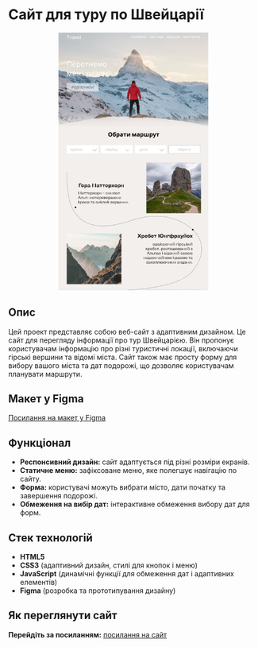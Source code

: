 # Сайт для туру по Швейцарії

<p align="center">
  <img width="60%" src="https://github.com/tsisar-daria/travel/blob/main/image/2024-11-07%20(1).png">
</p>

## Опис
Цей проект представляє собою веб-сайт з адаптивним дизайном. Це сайт для перегляду інформації про тур Швейцарією. Він пропонує користувачам інформацію про різні туристичні локації, включаючи гірські вершини та відомі міста. Сайт також має просту форму для вибору вашого міста та дат подорожі, що дозволяє користувачам планувати маршрути.

## Макет у Figma
[Посилання на макет у Figma](https://www.figma.com/design/bMGJVNAv2dTfYXzArvZx0z/JewelrySite?node-id=0-1&t=zeRs4mQA9tn63XbJ-1)

## Функціонал

- **Респонсивний дизайн:** сайт адаптується під різні розміри екранів.
- **Статичне меню:** зафіксоване меню, яке полегшує навігацію по сайту.
- **Форма:** користувачі можуть вибрати місто, дати початку та завершення подорожі.
- **Обмеження на вибір дат:** інтерактивне обмеження вибору дат для форм.

## Стек технологій

- **HTML5**
- **CSS3** (адаптивний дизайн, стилі для кнопок і меню)
- **JavaScript** (динамічні функції для обмеження дат і адаптивних елементів)
- **Figma** (розробка та прототипування дизайну)

## Як переглянути сайт
**Перейдіть за посиланням:** [посилання на сайт](https://tsisar-daria.github.io/jewelry/)
